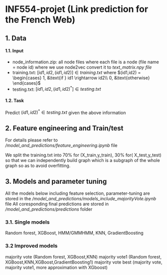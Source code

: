 # INF554-projet (Link prediction for the French Web)


## 1. Data
#### 1.1. Input
- node_information.zip: all node files where each file is a node (file name = node id) where we use node2vec convert it to *text_matrix.npy file*
- training.txt: $[id1,id2,(id1,id2)] \in training.txt$ where $(id1,id2) = \begin{cases} 1, &\text{if }  id1 \rightarrow id2\\ 0, &\text{otherwise} \end{cases}$
- testing.txt: $[id1,id2,(id1,id2)^*] \in testing.txt$ 

#### 1.2. Task
Predict $(id1,id2)^* \in testing.txt$ given the above information 


## 2. Feature engineering and Train/test 

For details please refer to */model_and_predictions/feature_engineering.ipynb* file

We split the training.txt into 70% for (X_train,y_train), 30% for( X_test,y_test) so that we can independently build graph which is a subgraph of the whole graph so as to avoid overfitting.


## 3. Models and parameter tuning 
All the models below including feature selection, parameter-tuning are stored in the */model_and_predictions/models_include_majorityVote.ipynb* file
All coresponding final predictions are stored in */model_and_predictions/predictions* folder
### 3.1. Single models
Random forest, XGBoost, HMM/GMMHMM, KNN, GradientBoosting

### 3.2 Improved models 
majority vote (Random forest, XGBoost,KNN)
majority vote1 (Random forest, XGBoost,KNN,XGBoost,GradientBoosting1)
majority vote best (majority vote, majority vote1, more approximation with XGboost)

